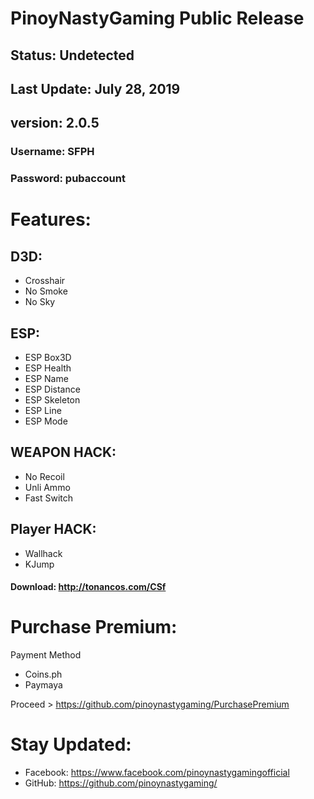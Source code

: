 # PinoyNastyGaming Public Release

## Status: Undetected 
## Last Update: July 28, 2019
## version: 2.0.5

 ###  Username: SFPH
 ###  Password: pubaccount

# Features:

## D3D:
   - Crosshair
   - No Smoke
   - No Sky
   
## ESP: 
   - ESP Box3D
   - ESP Health
   - ESP Name
   - ESP Distance
   - ESP Skeleton
   - ESP Line
   - ESP Mode

## WEAPON HACK:
   - No Recoil
   - Unli Ammo
   - Fast Switch
   
## Player HACK:
   - Wallhack
   - KJump
   
#### Download: http://tonancos.com/CSf


# Purchase Premium:

Payment Method
   - Coins.ph
   - Paymaya
   
   Proceed > https://github.com/pinoynastygaming/PurchasePremium

# Stay Updated:

   - Facebook: https://www.facebook.com/pinoynastygamingofficial
   - GitHub: https://github.com/pinoynastygaming/
   
